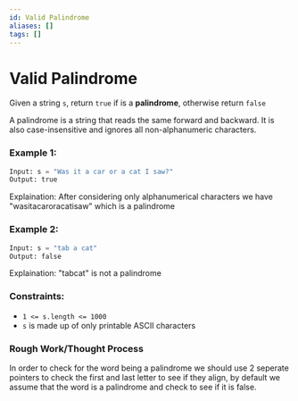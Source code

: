 ```yaml
---
id: Valid Palindrome
aliases: []
tags: []
---
```


# Valid Palindrome 
Given a string `s`, return `true` if is a **palindrome**, otherwise return `false`

A palindrome is a string that reads the same forward and backward. It is also case-insensitive and ignores all non-alphanumeric characters. 

### Example 1: 
```python
Input: s = "Was it a car or a cat I saw?"
Output: true
```
Explaination: After considering only alphanumerical characters we have "wasitacaroracatisaw" which is a palindrome 

### Example 2: 
```python
Input: s = "tab a cat"
Output: false
```
Explaination: "tabcat" is not a palindrome 

### Constraints: 
- `1 <= s.length <= 1000`
- `s` is made up of only printable ASCII characters

### Rough Work/Thought Process
In order to check for the word being a palindrome we should use 2 seperate pointers to check the first and last letter to see if they align, by default we assume that the word is a palindrome and check to see if it is false. 


